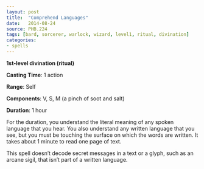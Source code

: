 ```yaml
---
layout: post
title:  "Comprehend Languages"
date:   2014-08-24
source: PHB.224
tags: [bard, sorcerer, warlock, wizard, level1, ritual, divination]
categories:
- spells
---
```


**1st-level divination (ritual)**

**Casting Time**: 1 action

**Range**: Self

**Components**: V, S, M (a pinch of soot and salt)

**Duration**: 1 hour

For the duration, you understand the literal meaning of any spoken language that you hear. You also understand any written language that you see, but you must be touching the surface on which the words are written. It takes about 1 minute to read one page of text. 

This spell doesn’t decode secret messages in a text or a glyph, such as an arcane sigil, that isn’t part of a written language.
